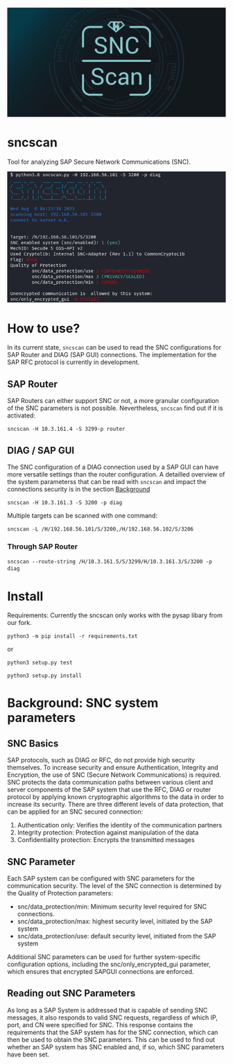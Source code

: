 ![](images/snclogo_header.png)


# sncscan
Tool for analyzing SAP Secure Network Communications (SNC).

![](images/sncscan.png)

# How to use?

In its current state, `sncscan` can be used to read the SNC configurations for SAP Router and DIAG (SAP GUI) connections. The implementation for the SAP RFC protocol is currently in development.


## SAP Router

SAP Routers can either support SNC or not, a more granular configuration of the SNC parameters is not possible.
Nevertheless, `sncscan` find out if it is activated:

```
sncscan -H 10.3.161.4 -S 3299-p router
```


## DIAG / SAP GUI

The SNC configuration of a DIAG connection used by a SAP GUI can have more versatile settings than the router configuration.
A detailled overview of the system parameterss that can be read with `sncscan` and impact the connections security is in the section [Background](#background-snc-system-parameters)

```
sncscan -H 10.3.161.3 -S 3200 -p diag
```

Multiple targets can be scanned with one command:

```
sncscan -L /H/192.168.56.101/S/3200,/H/192.168.56.102/S/3206 
```


### Through SAP Router

```
sncscan --route-string /H/10.3.161.5/S/3299/H/10.3.161.3/S/3200 -p diag
```

# Install
Requirements: Currently the sncscan only works with the pysap libary from our fork. 

```
python3 -m pip install -r requirements.txt
```

or

```
python3 setup.py test
```

```
python3 setup.py install
```


# Background: SNC system parameters

## SNC Basics

SAP protocols, such as DIAG or RFC, do not provide high security themselves. To increase security and ensure Authentication, Integrity and Encryption, the use of SNC (Secure Network Communications) is required.
SNC protects the data communication paths between various client and server components of the SAP system that use the RFC, DIAG or router protocol by applying known cryptographic algorithms to the data in order to increase its security.
There are three different levels of data protection, that can be applied for an SNC secured connection:

1. Authentication only: Verifies the identity of the communication partners
2. Integrity protection: Protection against manipulation of the data
3. Confidentiality protection: Encrypts the transmitted messages


## SNC Parameter

Each SAP system can be configured with SNC parameters for the communication security. 
The level of the SNC connection is determined by the Quality of Protection parameters:
- snc/data_protection/min: Minimum security level required for SNC connections.
- snc/data_protection/max: highest security level, initiated by the SAP system
- snc/data_protection/use: default security level, initiated from the SAP system

Additional SNC parameters can be used for further system-specific configuration options, including the snc/only_encrypted_gui parameter, which ensures that encrypted SAPGUI connections are enforced. 


## Reading out SNC Parameters

As long as a SAP System is addressed that is capable of sending SNC messages, it also responds to valid SNC requests, regardless of which IP, port, and CN were specified for SNC. 
This response contains the requirements that the SAP system has for the SNC connection, which can then be used to obtain the SNC parameters.
This can be used to find out whether an SAP system has SNC enabled and, if so, which SNC parameters have been set.
